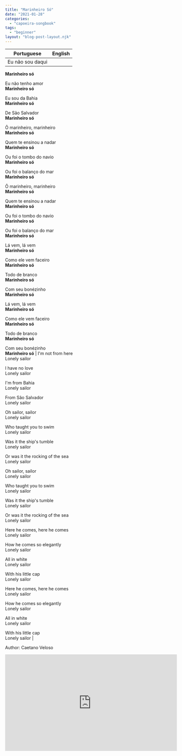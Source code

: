 ```yaml
---
title: "Marinheiro Só"
date: "2021-01-28"
categories: 
  - "capoeira-songbook"
tags: 
  - "beginner"
layout: "blog-post-layout.njk"
---
```


| Portuguese | English |
| --- | --- |
| Eu não sou daqui  
**Marinheiro só**  
  
Eu não tenho amor  
**Marinheiro só**  
  
Eu sou da Bahia  
**Marinheiro só**  
  
De São Salvador  
**Marinheiro só**  
  
Ô marinheiro, marinheiro  
**Marinheiro só**  
  
Quem te ensinou a nadar  
**Marinheiro só**  
  
Ou foi o tombo do navio  
**Marinheiro só**  
  
Ou foi o balanço do mar  
**Marinheiro só**  
  
Ô marinheiro, marinheiro  
**Marinheiro só**  
  
Quem te ensinou a nadar  
**Marinheiro só**  
  
Ou foi o tombo do navio  
**Marinheiro só**  
  
Ou foi o balanço do mar  
**Marinheiro só**  
  
Lá vem, lá vem  
**Marinheiro só**  
  
Como ele vem faceiro  
**Marinheiro só**  
  
Todo de branco  
**Marinheiro só**  
  
Com seu bonézinho  
**Marinheiro só**  
  
Lá vem, lá vem  
**Marinheiro só**  
  
Como ele vem faceiro  
**Marinheiro só**  
  
Todo de branco  
**Marinheiro só**  
  
Com seu bonézinho  
**Marinheiro só** | I'm not from here  
Lonely sailor  
  
I have no love  
Lonely sailor  
  
I'm from Bahia  
Lonely sailor  
  
From São Salvador  
Lonely sailor  
  
Oh sailor, sailor  
Lonely sailor  
  
Who taught you to swim  
Lonely sailor  
  
Was it the ship's tumble  
Lonely sailor  
  
Or was it the rocking of the sea  
Lonely sailor  
  
Oh sailor, sailor  
Lonely sailor  
  
Who taught you to swim  
Lonely sailor  
  
Was it the ship's tumble  
Lonely sailor  
  
Or was it the rocking of the sea  
Lonely sailor  
  
Here he comes, here he comes  
Lonely sailor  
  
How he comes so elegantly  
Lonely sailor  
  
All in white  
Lonely sailor  
  
With his little cap  
Lonely sailor  
  
Here he comes, here he comes  
Lonely sailor  
  
How he comes so elegantly  
Lonely sailor  
  
All in white  
Lonely sailor  
  
With his little cap  
Lonely sailor |

<figcaption>

Author: Caetano Veloso

</figcaption>

<iframe width="560" height="315" src="https://www.youtube.com/embed/b6O6XSL-IuE" title="YouTube video player" frameborder="0" allow="accelerometer; autoplay; clipboard-write; encrypted-media; gyroscope; picture-in-picture" allowfullscreen></iframe>
